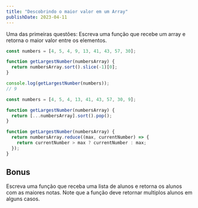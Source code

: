 ```yaml
---
title: "Descobrindo o maior valor em um Array"
publishDate: 2023-04-11
---
```


Uma das primeiras questões: Escreva uma função que recebe um array e retorna o maior valor entre os elementos.

```javascript
const numbers = [4, 5, 4, 9, 13, 41, 43, 57, 30];
```

```javascript
function getLargestNumber(numbersArray) {
  return numbersArray.sort().slice(-1)[0];
}

console.log(getLargestNumber(numbers));
// 9
```

```javascript
const numbers = [4, 5, 4, 13, 41, 43, 57, 30, 9];

function getLargestNumber(numbersArray) {
  return [...numbersArray].sort().pop();
}
```

```javascript
function getLargestNumber(numbersArray) {
  return numbersArray.reduce((max, currentNumber) => {
    return currentNumber > max ? currentNumber : max;
  });
}
```

## Bonus

Escreva uma função que receba uma lista de alunos e retorna os alunos com as maiores notas.
Note que a função deve retornar multiplos alunos em alguns casos.
